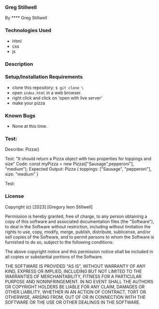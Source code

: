 ### Greg Stillwell

By ****
Greg Stillwell

### Technologies Used
- Html
- css
- js

### Description


### Setup/Installation Requirements
- clone this repository: `$ git clone \`
- open `index.html` in a web browser.
- right click and click on 'open with live server'
- make your pizza

### Known Bugs
- None at this time.

### Test:

Describe: Pizza()

Test: "It should return a Pizza object with two properties for toppings and size"
Code: const myPizza = new Pizza(["Sausage",pepperoni"], "medium");
Expected Output: Pizza { toppings: ["Sausage", "pepperoni"], size: "medium" }

Test:

### License

Copyright (c) [2023] [Gregory leon Stillwell]

Permission is hereby granted, free of charge, to any person obtaining a copy of this software and associated documentation files (the "Software"), to deal in the Software without restriction, including without limitation the rights to use, copy, modify, merge, publish, distribute, sublicense, and/or sell copies of the Software, and to permit persons to whom the Software is furnished to do so, subject to the following conditions:

The above copyright notice and this permission notice shall be included in all copies or substantial portions of the Software.

THE SOFTWARE IS PROVIDED "AS IS", WITHOUT WARRANTY OF ANY KIND, EXPRESS OR IMPLIED, INCLUDING BUT NOT LIMITED TO THE WARRANTIES OF MERCHANTABILITY, FITNESS FOR A PARTICULAR PURPOSE AND NONINFRINGEMENT. IN NO EVENT SHALL THE AUTHORS OR COPYRIGHT HOLDERS BE LIABLE FOR ANY CLAIM, DAMAGES OR OTHER LIABILITY, WHETHER IN AN ACTION OF CONTRACT, TORT OR OTHERWISE, ARISING FROM, OUT OF OR IN CONNECTION WITH THE SOFTWARE OR THE USE OR OTHER DEALINGS IN THE SOFTWARE.